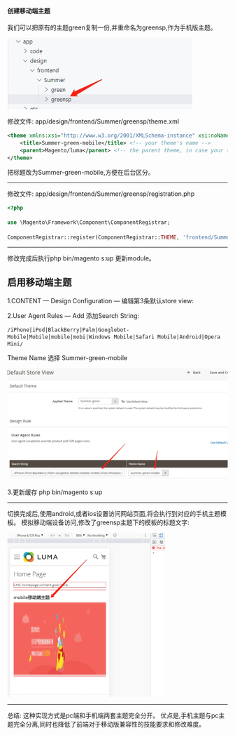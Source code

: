#### 创建移动端主题

我们可以把原有的主题green复制一份,并重命名为greensp,作为手机版主题。

![](images/21.webp)

修改文件:
app/design/frontend/Summer/greensp/theme.xml

```xml
<theme xmlns:xsi="http://www.w3.org/2001/XMLSchema-instance" xsi:noNamespaceSchemaLocation="urn:magento:framework:Config/etc/theme.xsd">
    <title>Summer-green-mobile</title> <!-- your theme's name -->
    <parent>Magento/luma</parent> <!-- the parent theme, in case your theme inherits from an existing theme -->
</theme>
```

把标题改为Summer-green-mobile,方便在后台区分。

------

修改文件:
app/design/frontend/Summer/greensp/registration.php

```php
<?php

use \Magento\Framework\Component\ComponentRegistrar;

ComponentRegistrar::register(ComponentRegistrar::THEME, 'frontend/Summer/greensp', __DIR__);
```

------

修改完成后执行php bin/magento s:up 更新module。

## 启用移动端主题

1.CONTENT — Design Configuration — 编辑第3条默认store view:

2.User Agent Rules — Add
添加Search String:

```
/iPhone|iPod|BlackBerry|Palm|Googlebot-Mobile|Mobile|mobile|mobi|Windows Mobile|Safari Mobile|Android|Opera Mini/  
```

Theme Name 选择 Summer-green-mobile

<img src="images/22.webp" style="zoom:50%;" />

3.更新缓存
php bin/magento s:up

------

切换完成后,使用android,或者ios设置访问网站页面,将会执行到对应的手机主题模板。
模拟移动端设备访问,修改了greensp主题下的模板的标题文字:

<img src="images/23.webp" style="zoom:50%;" />

---

总结:
这种实现方式是pc端和手机端两套主题完全分开。
优点是,手机主题与pc主题完全分离,同时也降低了前端对于移动版兼容性的技能要求和修改难度。 